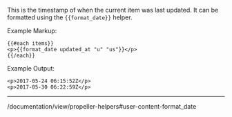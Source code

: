 This is the timestamp of when the current item was last updated. It can be formatted using the `{{format_date}}` helper.

Example Markup:
```
{{#each items}}
<p>{{format_date updated_at "u" "us"}}</p>
{{/each}}
```

Example Output:
```
<p>2017-05-24 06:15:52Z</p>
<p>2017-05-30 06:22:59Z</p>
```

---
/documentation/view/propeller-helpers#user-content-format_date
